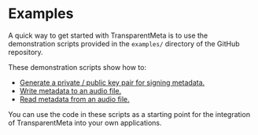 # Examples

A quick way to get started with TransparentMeta is to use the demonstration 
scripts provided in the `examples/` directory of the GitHub repository.

These demonstration scripts show how to:

- [Generate a private / public key pair for signing metadata.](https://github.com/Transparent-Audio/transparentmeta/blob/main/examples/generate_key_pair.py)
- [Write metadata to an audio file.](https://github.com/Transparent-Audio/transparentmeta/blob/main/examples/write_metadata.py)
- [Read metadata from an audio file.](https://github.com/Transparent-Audio/transparentmeta/blob/main/examples/read_metadata.py)

You can use the code in these scripts as a starting point for the 
integration of TransparentMeta into your own applications. 